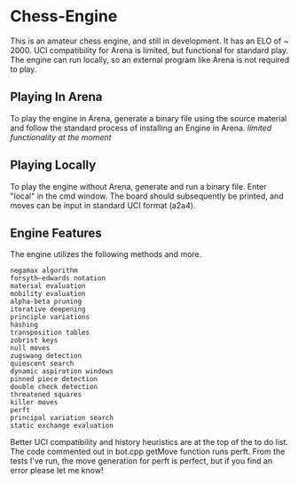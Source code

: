 # Chess-Engine

This is an amateur chess engine, and still in development. It has an ELO of ~ 2000. UCI compatibility for Arena is limited, but functional for standard play. The engine can run locally, so an external program like Arena is not required to play. 

## Playing In Arena

To play the engine in Arena, generate a binary file using the source material and follow the standard process of installing an Engine in Arena. *limited functionality at the moment*

## Playing Locally

To play the engine without Arena, generate and run a binary file. Enter "local" in the cmd window. The board should subsequently be printed, and moves can be input in standard UCI format (a2a4).

## Engine Features

The engine utilizes the following methods and more.  

```
negamax algorithm
forsyth–edwards notation
material evaluation
mobility evaluation
alpha-beta pruning
iterative deepening 
principle variations
hashing
transposition tables
zobrist keys
null moves 
zugswang detection
quiescent search
dynamic aspiration windows
pinned piece detection
double check detection
threatened squares
killer moves
perft
principal variation search
static exchange evaluation
```
Better UCI compatibility and history heuristics are at the top of the to do list. The code commented out in bot.cpp getMove function runs perft. From the tests I've run, the move generation for perft is perfect, but if you find an error please let me know!
